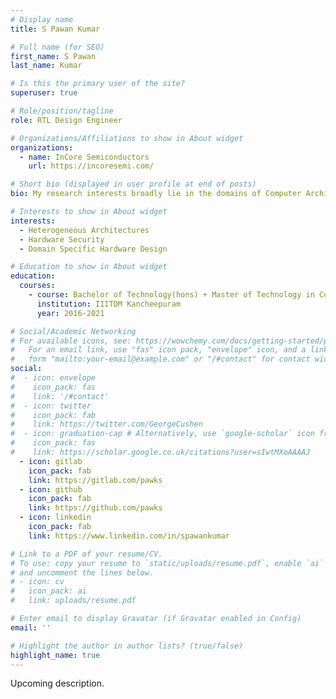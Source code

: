 ```yaml
---
# Display name
title: S Pawan Kumar

# Full name (for SEO)
first_name: S Pawan
last_name: Kumar

# Is this the primary user of the site?
superuser: true

# Role/position/tagline
role: RTL Design Engineer

# Organizations/Affiliations to show in About widget
organizations:
  - name: InCore Semiconductors
    url: https://incoresemi.com/

# Short bio (displayed in user profile at end of posts)
bio: My research interests broadly lie in the domains of Computer Architecture, Hardware Security and Systems.

# Interests to show in About widget
interests:
  - Heterogeneous Architectures
  - Hardware Security
  - Domain Specific Hardware Design

# Education to show in About widget
education:
  courses:
    - course: Bachelor of Technology(hons) + Master of Technology in Computer Engineering
      institution: IIITDM Kancheepuram
      year: 2016-2021

# Social/Academic Networking
# For available icons, see: https://wowchemy.com/docs/getting-started/page-builder/#icons
#   For an email link, use "fas" icon pack, "envelope" icon, and a link in the
#   form "mailto:your-email@example.com" or "/#contact" for contact widget.
social:
#  - icon: envelope
#    icon_pack: fas
#    link: '/#contact'
#  - icon: twitter
#    icon_pack: fab
#    link: https://twitter.com/GeorgeCushen
#  - icon: graduation-cap # Alternatively, use `google-scholar` icon from `ai` icon pack
#    icon_pack: fas
#    link: https://scholar.google.co.uk/citations?user=sIwtMXoAAAAJ
  - icon: gitlab
    icon_pack: fab
    link: https://gitlab.com/pawks
  - icon: github
    icon_pack: fab
    link: https://github.com/pawks
  - icon: linkedin
    icon_pack: fab
    link: https://www.linkedin.com/in/spawankumar

# Link to a PDF of your resume/CV.
# To use: copy your resume to `static/uploads/resume.pdf`, enable `ai` icons in `params.toml`,
# and uncomment the lines below.
# - icon: cv
#   icon_pack: ai
#   link: uploads/resume.pdf

# Enter email to display Gravatar (if Gravatar enabled in Config)
email: ''

# Highlight the author in author lists? (true/false)
highlight_name: true
---
```


Upcoming description.

<!-- {{< icon name="download" pack="fas" >}} Download my {{< staticref "uploads/demo_resume.pdf" "newtab" >}}resumé{{< /staticref >}}. -->
